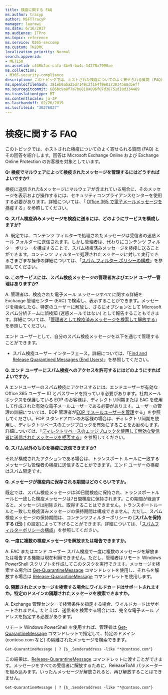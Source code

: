 ```yaml
---
title: 検疫に関する FAQ
ms.author: tracyp
author: MSFTTracyP
manager: laurawi
ms.date: 6/16/2017
ms.audience: ITPro
ms.topic: reference
ms.service: O365-seccomp
ms.custom: TN2DMC
localization_priority: Normal
search.appverid:
- MET150
ms.assetid: c440b2ac-cafa-4be5-ba4c-14278a7990ae
ms.collection:
- M365-security-compliance
description: このトピックでは、ホストされた検疫についてのよく寄せられる質問 (FAQ) とその回答を紹介します。
ms.openlocfilehash: 381eb0aba25d7149c2f164f9e0173034568d5eff
ms.sourcegitcommit: 686bc9a8f7a7b6810a096f07d36751d10d334409
ms.translationtype: MT
ms.contentlocale: ja-JP
ms.lasthandoff: 02/26/2019
ms.locfileid: "30276027"
---
```

# <a name="quarantine-faq"></a>検疫に関する FAQ

このトピックでは、ホストされた検疫についてのよく寄せられる質問 (FAQ) とその回答を紹介します。回答は Microsoft Exchange Online および Exchange Online Protection のお客様を対象としています。
  
 **Q: 検疫でマルウェアによって検疫されたメッセージを管理するにはどうすればよいですか?**
  
検疫に送信された&amp;メッセージにマルウェアが含まれている場合に、そのメッセージを表示および操作するには、セキュリティコンプライアンスセンターを使用する必要があります。詳細については、「 [Office 365 で電子メールメッセージを検疫](https://support.office.com/article/Quarantine-email-messages-in-Office-365-4c234874-015e-4768-8495-98fcccfc639b)する」を参照してください。
  
 **Q. スパム検疫済みメッセージを検疫に送るには、どのようにサービスを構成しますか?**
  
A. 既定では、コンテンツ フィルターで処理されたメッセージは受信者の迷惑メール フォルダーに送信されます。しかし管理者は、代わりにコンテンツ フィルター ポリシーを構成することで、スパム検疫済みメッセージを検疫に送ることができます。コンテンツ フィルターで処理されたメッセージに対して実行できるさまざまな操作の詳細については、「[スパム フィルター ポリシーの構成](configure-your-spam-filter-policies.md)」を参照してください。
  
 **Q. このサービスには、スパム検疫メッセージの管理者およびエンド ユーザー管理はありますか?**
  
A. 管理者は、検疫された電子メール メッセージすべてに関する詳細を Exchange 管理センター (EAC) で検索し、表示することができます。メッセージを検索したら、特定のユーザーに解放し、さらにオプションとして Microsoft スパム分析チームに誤検知 (迷惑メールではない) として報告することもできます。詳細については、「[管理者として検疫済みメッセージを検索して解放する](find-and-release-quarantined-messages-as-an-administrator.md)」を参照してください。
  
エンド ユーザーとして、自分のスパム検疫メッセージを以下を通じて管理することができます。 
  
- スパム検疫ユーザー インターフェース。詳細については、「[Find and Release Quarantined Messages (End Users)](http://technet.microsoft.com/library/e439b560-827a-4807-abd3-6b861c1ff786.aspx)」を参照してください。
        
 **Q. エンド ユーザーにスパム検疫へのアクセスを許可するにはどのようにすればよいですか。**
  
A エンドユーザーのスパム検疫にアクセスするには、エンドユーザーが有効な Office 365 ユーザー ID とパスワードを持っている必要があります。社内メールボックスを保護している EOP のお客様は、ディレクトリ同期または EAC を使用して作成された有効な電子メールユーザーである必要があります。ユーザーの管理の詳細については、EOP 管理者が[EOP でメールユーザーを管理](eop/manage-mail-users-in-eop.md)する」を参照してください。EOP スタンドアロンのお客様の場合は、ディレクトリ同期を使用し、ディレクトリベースのエッジブロックを有効にすることをお勧めします。詳細については、「[ディレクトリベースのエッジブロックを使用して無効な受信者に送信されたメッセージを拒否する](http://technet.microsoft.com/library/ca7b7416-92ed-40ad-abdb-695be46ea2e4.aspx)」を参照してください。
  
 **Q. スパム以外のものを検疫に送信できますか?**
  
それが構成されたアクションである場合は、トランスポート ルールに一致するメッセージも管理者の検疫に送信することができます。エンド ユーザーの検疫はスパム限定です。
  
 **Q. メッセージが検疫内に保存される期間はどのくらいですか。**
  
既定では、スパム検疫メッセージは30日間検疫に保持され、トランスポートルールと一致した検疫メッセージは7日間検疫に保持されます。この期間が経過すると、メッセージは削除され、取得することはできません。トランスポートルールと一致した検疫済みメッセージの保持期間は構成できません。ただし、スパム検疫メッセージの保持期間は、コンテンツフィルターポリシーの [**スパムを保持する (日)** ] の設定によって下げることができます。詳細については、「[スパムフィルターポリシーの構成](configure-your-spam-filter-policies.md)」を参照してください。
  
 **Q. 一度に複数の検疫メッセージを解放または報告できますか。**
  
A. EAC またはエンド ユーザー スパム検疫で一度に複数のメッセージを解放または報告する機能は現在利用できません。ただし、管理者はリモート Windows PowerShell スクリプトを作成してこのタスクを実行できます。メッセージを検索する場合は [Get-QuarantineMessage](http://technet.microsoft.com/library/88026da1-8dbc-49e7-80e8-112a32773c34.aspx) コマンドレットを使用し、それらを解放する場合は [Release-QuarantineMessage](http://technet.microsoft.com/library/4a3aa05c-238f-46f2-b8dd-b0e3c38eab3e.aspx) コマンドレットを使用します。 
  
 **Q. 隔離されたメッセージを検索する場合にワイルドカードはサポートされますか。特定のドメインの隔離されたメッセージを検索できますか。**
  
A. Exchange 管理センターで検索条件を指定する場合、ワイルドカードはサポートされません。たとえば、送信者を検索する場合には、完全な電子メール アドレスを指定する必要があります。
  
リモート Windows PowerShell を使用すれば、管理者は [Get-QuarantineMessage](http://technet.microsoft.com/library/88026da1-8dbc-49e7-80e8-112a32773c34.aspx) コマンドレットで指定して、特定のドメイン (contoso.com など) の隔離されたメッセージを検索できます。 
  
```
Get-QuarantineMessage | ? {$_.Senderaddress -like "*@contoso.com"}
```

この結果は、[Release-QuarantineMessage](http://technet.microsoft.com/library/4a3aa05c-238f-46f2-b8dd-b0e3c38eab3e.aspx) コマンドレットに渡すことができます。メッセージをすべての受信者に解放するために、ReleaseToAll パラメーターを組み込みます。いったんメッセージが解放されると、再び解放することはできません。 
  
```
Get-QuarantineMessage | ? {$_.Senderaddress -like "*@contoso.com"}
```


